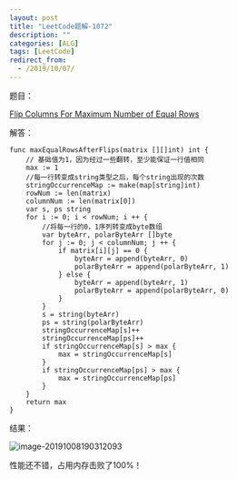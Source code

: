 ```yaml
---
layout: post
title: "LeetCode题解-1072"
description: ""
categories: [ALG]
tags: [LeetCode]
redirect_from:
  - /2019/10/07/
---
```




题目：

[Flip Columns For Maximum Number of Equal Rows]( https://leetcode.com/problems/flip-columns-for-maximum-number-of-equal-rows/)

解答：



```golang
func maxEqualRowsAfterFlips(matrix [][]int) int {
	// 基础值为1，因为经过一些翻转，至少能保证一行值相同
	max := 1
	//每一行转变成string类型之后，每个string出现的次数
	stringOccurrenceMap := make(map[string]int)
	rowNum := len(matrix)
	columnNum := len(matrix[0])
	var s, ps string
	for i := 0; i < rowNum; i ++ {
		//将每一行的0，1序列转变成byte数组
		var byteArr, polarByteArr []byte
		for j := 0; j < columnNum; j ++ {
			if matrix[i][j] == 0 {
				byteArr = append(byteArr, 0)
				polarByteArr = append(polarByteArr, 1)
			} else {
				byteArr = append(byteArr, 1)
				polarByteArr = append(polarByteArr, 0)
			}
		}
		s = string(byteArr)
		ps = string(polarByteArr)
		stringOccurrenceMap[s]++
		stringOccurrenceMap[ps]++
		if stringOccurrenceMap[s] > max {
			max = stringOccurrenceMap[s]
		}
		if stringOccurrenceMap[ps] > max {
			max = stringOccurrenceMap[ps]
		}
	}
	return max
}
```



结果：

![image-20191008190312093](http://mittapei.cn/assets/images/LeetCode-1072.png)

性能还不错，占用内存击败了100%！